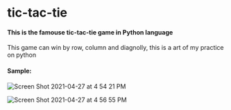 # tic-tac-tie
#### This is the famouse tic-tac-tie game in Python language 
This game can win by row, column and diagnolly,
this is a art of my practice on python

#### Sample:

 ![Screen Shot 2021-04-27 at 4 54 21 PM](https://user-images.githubusercontent.com/38424188/116244692-36f77300-a779-11eb-93e1-5482f9aee57c.png)
 
 ![Screen Shot 2021-04-27 at 4 56 55 PM](https://user-images.githubusercontent.com/38424188/116245037-948bbf80-a779-11eb-90d6-db65e9ffdb02.png)

